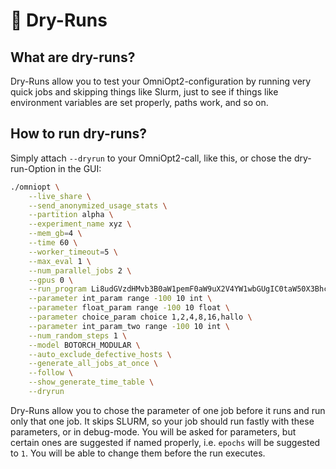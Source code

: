 # <span class='tutorial_icon invert_in_dark_mode'>🧪</span> Dry-Runs

<!-- How to quickly test if your configuration works properly -->

<!-- Category: Preparations, Basics and Setup -->

## What are dry-runs?

Dry-Runs allow you to test your OmniOpt2-configuration by running very quick jobs and skipping things like Slurm, just to see if things like environment variables are set properly, paths work, and so on.

## How to run dry-runs?

Simply attach `--dryrun` to your OmniOpt2-call, like this, or chose the dry-run-Option in the GUI:

```bash
./omniopt \
	--live_share \
	--send_anonymized_usage_stats \
	--partition alpha \
	--experiment_name xyz \
	--mem_gb=4 \
	--time 60 \
	--worker_timeout=5 \
	--max_eval 1 \
	--num_parallel_jobs 2 \
	--gpus 0 \
	--run_program Li8udGVzdHMvb3B0aW1pemF0aW9uX2V4YW1wbGUgIC0taW50X3BhcmFtPSclKGludF9wYXJhbSknIC0tZmxvYXRfcGFyYW09JyUoZmxvYXRfcGFyYW0pJyAtLWNob2ljZV9wYXJhbT0nJShjaG9pY2VfcGFyYW0pJyAtLWludF9wYXJhbV90d289JyUoaW50X3BhcmFtX3R3byknIC0tbnJfcmVzdWx0cz0x \
	--parameter int_param range -100 10 int \
	--parameter float_param range -100 10 float \
	--parameter choice_param choice 1,2,4,8,16,hallo \
	--parameter int_param_two range -100 10 int \
	--num_random_steps 1 \
	--model BOTORCH_MODULAR \
	--auto_exclude_defective_hosts \
	--generate_all_jobs_at_once \
	--follow \
	--show_generate_time_table \
	--dryrun

```

Dry-Runs allow you to chose the parameter of one job before it runs and run only that one job. It skips SLURM, so your job should run fastly with these parameters, or in debug-mode. You will be asked for parameters, but certain ones are suggested if named properly, i.e. `epochs` will be suggested to `1`. You will be able to change them before the run executes.
